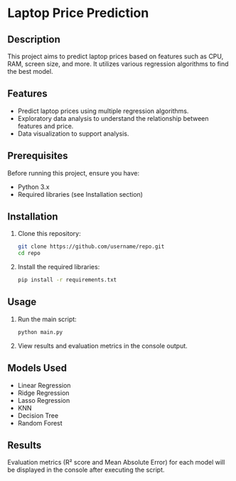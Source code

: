 # Laptop Price Prediction

## Description
This project aims to predict laptop prices based on features such as CPU, RAM, screen size, and more. It utilizes various regression algorithms to find the best model.

## Features
- Predict laptop prices using multiple regression algorithms.
- Exploratory data analysis to understand the relationship between features and price.
- Data visualization to support analysis.

## Prerequisites
Before running this project, ensure you have:
- Python 3.x
- Required libraries (see Installation section)

## Installation
1. Clone this repository:
   ```bash
   git clone https://github.com/username/repo.git
   cd repo
   ```

2. Install the required libraries:
   ```bash
   pip install -r requirements.txt
   ```

## Usage
1. Run the main script:
   ```bash
   python main.py
   ```

2. View results and evaluation metrics in the console output.

## Models Used
- Linear Regression
- Ridge Regression
- Lasso Regression
- KNN
- Decision Tree
- Random Forest

## Results
Evaluation metrics (R² score and Mean Absolute Error) for each model will be displayed in the console after executing the script.
